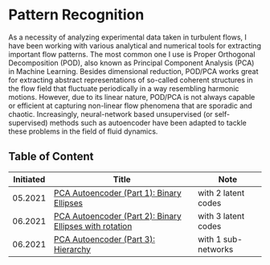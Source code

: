 # Pattern Recognition

As a necessity of analyzing experimental data taken in turbulent flows, I have been working with various analytical and numerical tools for extracting important flow patterns. The most common one I use is Proper Orthogonal Decomposition (POD), also known as Principal Component Analysis (PCA) in Machine Learning.  Besides dimensional reduction, POD/PCA works great for extracting abstract representations of so-called coherent structures in the flow field that fluctuate periodically in a way resembling harmonic motions. However, due to its linear nature, POD/PCA is not always capable or efficient at capturing non-linear flow phenomena that are sporadic and chaotic. Increasingly, neural-network based unsupervised (or self-supervised) methods such as autoencoder have been adapted to tackle these problems in the field of fluid dynamics.

## Table of Content

| Initiated | Title                                                                            | Note                |
| --------- | -------------------------------------------------------------------------------- | ------------------- |
| 05.2021   | [PCA Autoencoder (Part 1): Binary Ellipses](pca_ae.ipynb)                        | with 2 latent codes |
| 06.2021   | [PCA Autoencoder (Part 2): Binary Ellipses with rotation](pca_ae_rotation.ipynb) | with 3 latent codes |
| 06.2021   | [PCA Autoencoder (Part 3): Hierarchy](pca_ae_hierarchy.ipynb)                    | with 1 sub-networks |

